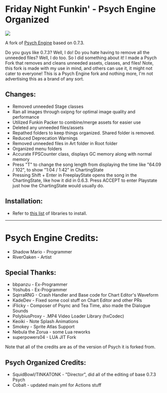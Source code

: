 # Friday Night Funkin' - Psych Engine Organized

![](https://github.com/SquidBowl/PE-0.7.2-ORGANIZED/blob/main/art/banner.png)

A fork of [Psych Engine](https://github.com/ShadowMario/) based on 0.7.3.

Do you guys like 0.7.3? Well, I do! Do you hate having to remove all the unneeded files? Well, I do too. So I did something about it! I made a Psych Fork that removes and cleans unneeded assets, classes, and files! Note, this fork is made with my use in mind, and others can use it, it might not cater to everyone! This is a Psych Engine fork and nothing more, I'm not advertising this as a brand of any sort.
## Changes:
* Removed unneeded Stage classes
* Ran all images through oxipng for optimal image quality and performance
* Utilized Funkin Packer to combine/merge assets for easier use
* Deleted any unneeded files/assets
* Repathed folders to keep things organized. Shared folder is removed.
* Reduced Deprecation Warnings
* Removed unneeded files in Art folder in Root folder
* Organized menu folders
* Accurate FPSCounter class, displays GC memory along with normal memory
* Press "T" to change the song length from displaying the time like "64.09 / 102", to show "1:04 / 1:42" in ChartingState
* Pressing Shift + Enter in FreeplayState opens the song in the ChartingState, like how it did in 0.6.3. Press ACCEPT to enter Playstate just how the ChartingState would usually do.
## Installation:
* Refer to [this list](https://github.com/ShadowMario/FNF-PsychEngine/wiki/Libraries-versions) of libraries to install.
_____________________________________
# Psych Engine Credits: 
* Shadow Mario - Programmer
* RiverOaken - Artist

## Special Thanks:
* bbpanzu - Ex-Programmer
* Yoshubs - Ex-Programmer
* SqirraRNG - Crash Handler and Base code for Chart Editor's Waveform
* KadeDev - Fixed some cool stuff on Chart Editor and other PRs
* iFlicky - Composer of Psync and Tea Time, also made the Dialogue Sounds
* PolybiusProxy - .MP4 Video Loader Library (hxCodec)
* Keoiki - Note Splash Animations
* Smokey - Sprite Atlas Support
* Nebula the Zorua - some Lua reworks
* superpowers04 - LUA JIT Fork

Note that all of the credits are as of the version of Psych it is forked from.

## Psych Organized Credits:
* SquidBowl/TINKATONK - "Director", did all of the editing of base 0.7.3 Psych
* Cobalt - updated main.yml for Actions stuff 
